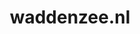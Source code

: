 ---
layout: post
title:  "waddenzee.nl"
internal_url:  "/dutchgov/waddenzee.nl.html"
subdomains_count: 10
all_subdomains_count: 22
urls_count: 10
ssl_rank: 0
http_rank: 58
url_link: /data/waddenzee.nl/urls.txt
all_subdomains_link: /data/waddenzee.nl/all_subdomains.txt
subdomains_link: /data/waddenzee.nl/subdomains.txt
categories: dutchgov
---